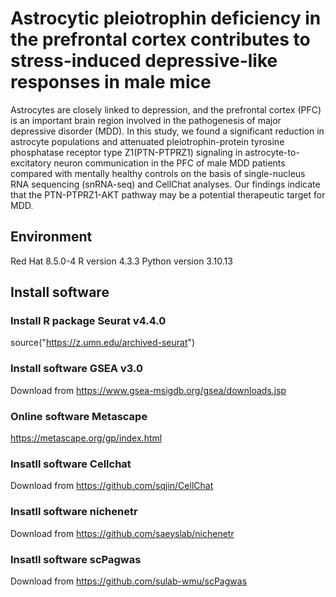 # Astrocytic pleiotrophin deficiency in the prefrontal cortex contributes to stress-induced depressive-like responses in male mice
Astrocytes are closely linked to depression, and the prefrontal cortex (PFC) is an important brain region involved in the pathogenesis of major depressive disorder (MDD). In this study, we found a significant reduction in astrocyte populations and attenuated pleiotrophin-protein tyrosine phosphatase receptor type Z1(PTN-PTPRZ1) signaling in astrocyte-to-excitatory neuron communication in the PFC of male MDD patients compared with mentally healthy controls on the basis of single-nucleus RNA sequencing (snRNA-seq) and CellChat analyses. Our findings indicate that the PTN-PTPRZ1-AKT pathway may be a potential therapeutic target for MDD.

## Environment
Red Hat 8.5.0-4 R version 4.3.3 Python version 3.10.13

## Install software
### Install R package Seurat v4.4.0
source("https://z.umn.edu/archived-seurat")
### Install software GSEA v3.0
Download from https://www.gsea-msigdb.org/gsea/downloads.jsp	
### Online software Metascape
https://metascape.org/gp/index.html	
### Insatll software Cellchat
Download from https://github.com/sqjin/CellChat
### Insatll software nichenetr
Download from https://github.com/saeyslab/nichenetr
### Insatll software scPagwas
Download from https://github.com/sulab-wmu/scPagwas
